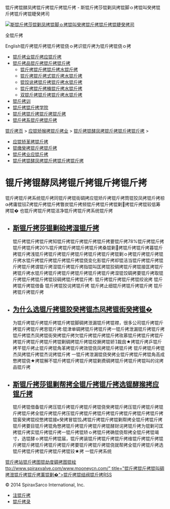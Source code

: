  锟斤拷锟酵凤拷锟斤拷锟斤拷锟斤拷 - 斯锟斤拷莎锟剿凤拷锟脚ｏ拷锟叫癸拷锟斤拷锟斤拷锟睫癸拷司    

[![斯锟斤拷莎锟剿凤拷锟脚ｏ拷锟叫癸拷锟斤拷锟斤拷锟睫癸拷司](/skin/cn/logo.gif)](/)

全锟斤拷

English锟斤拷锟斤拷锟斤拷锟侥ｏ拷识锟斤拷为锟斤拷锟侥ｏ拷

-   [锟斤拷业锟斤拷应锟斤拷](/cn_applications/index.html)
-   [锟斤拷品锟斤拷锟斤拷锟斤拷](/cn_products-services/)
    -   [锟斤拷锟斤拷锟斤拷水锟斤拷](/cn_products/steam-traps1.html)
    -   [锟斤拷锟斤拷式锟斤拷水锟斤拷](/cn_products/steam-trap-per-mon1.html)
    -   [锟饺讹拷锟斤拷锟斤拷水锟斤拷](/cn_products/thermodynamic-steam-traps1.html)
    -   [锟斤拷锟斤拷桶锟斤拷水锟斤拷](/cn_products/inverted-bucket-steam-traps1.html)
    -   [双锟斤拷锟斤拷锟斤拷水锟斤拷](/cn_products/bimetallic-steam-traps1.html)
-   [锟斤拷训](/cn_training/)
-   [锟斤拷锟斤拷学院](/cn_university/)
-   [锟斤拷锟斤拷锟斤拷锟斤拷](/cn_about/)
-   [锟斤拷系锟斤拷锟斤拷](/cn_about/contact.html)

  

[锟斤拷页](/index.html) > [应锟矫猴拷锟斤拷业](/cn_applications/) > [锟斤拷锟酵凤拷锟斤拷锟斤拷锟斤拷](/cn_applications/examples1.html) >

-   [应锟矫革拷锟斤拷](/cn_applications/overview1.html)
-   [锟缴癸拷锟斤拷锟斤拷](/cn_applications/case-studies1.html)
-   [锟斤拷业应锟斤拷](/cn_applications/industries1.html)
-   [锟斤拷锟酵凤拷锟斤拷锟斤拷锟斤拷](/cn_applications/examples1.html)

# 锟斤拷锟酵凤拷锟斤拷锟斤拷锟斤拷

锟斤拷锟斤拷系统锟斤拷同锟斤拷锟街碉拷应锟矫斤拷锟斤拷筒锟狡凤拷锟斤拷椋拷庸锟铰拷锟斤拷锟斤拷瞥炭锟斤拷频锟斤拷锟斤拷锟剿拷锟斤拷锟较低筹拷锟� 也锟斤拷锟斤拷锟洁净锟斤拷锟斤拷系统锟斤拷

-   ## [斯锟斤拷莎锟剿硷拷湿锟斤拷](/cn_applications/275.html)
    
    锟斤拷锟斤拷锟斤拷知锟斤拷锟斤拷锟斤拷锟斤拷要锟斤拷78%锟斤拷锟斤拷锟斤拷锟斤拷20%锟斤拷锟斤拷锟斤拷锟斤拷桑锟剿拷锟斤拷锟斤拷暮锟斤拷锟斤拷浅锟斤拷锟斤拷锟斤拷锟斤拷锟斤拷锟斤拷锟剿ｏ拷锟斤拷锟斤拷锟斤拷水锟斤拷锟斤拷锟斤拷锟斤拷锟侥变化影锟斤拷却锟洁当锟斤拷锟斤拷锟斤拷锟斤拷谓锟斤拷湿锟斤拷锟斤拷指锟叫匡拷锟狡碉拷锟斤拷锟接匡拷锟斤拷锟斤拷水锟斤拷锟斤拷锟斤拷锟斤拷锟斤拷锟斤拷湿锟饺碉拷要锟斤拷取锟斤拷锟斤拷锟斤拷锟铰碉拷锟斤拷锟斤拷: 锟斤拷锟斤拷锟斤拷锟绞讹拷 锟斤拷锟斤拷锟借备 锟斤拷锟狡诧拷锟斤拷 锟斤拷止细锟斤拷锟斤拷锟斤拷 锟斤拷锟斤拷锟斤拷
    
-   ## [为什么选锟斤拷锟狡癸拷锟杰凤拷锟街癸拷锟�](/cn_applications/weishenmexuanzebowenguanjiezhifa.html)
    
    为锟斤拷锟斤拷锟斤拷锟斤拷锟脚碉拷泄漏锟斤拷锟襟，很多公司锟斤拷锟斤拷锟斤拷锟斤拷思锟斤拷:锟津单碉拷锟斤拷锟斤拷一锟斤拷泄漏锟斤拷锟斤拷锟斤拷锟杰凤拷锟街癸拷锟斤拷欠锟斤拷锟斤拷锟斤拷玫慕锟斤拷锟斤拷锟斤拷锟斤拷锟斤拷锟斤拷锟剿碉拷锟斤拷锟绞撅拷锟轿裁囱★拷锟斤拷乒锟斤拷芊锟斤拷止锟斤拷锟角革拷锟斤拷效锟侥凤拷锟斤拷锟斤拷 锟斤拷锟斤拷锟杰凤拷锟斤拷锟杰诧拷锟斤拷 一锟斤拷泄漏锟侥癸拷业锟斤拷锟斤拷锟角高成憋拷锟侥★拷锟解不锟斤拷锟斤拷锟斤拷锟剿费碉拷锟斤拷锟斤拷锟叫的诧拷品锟斤拷
    
-   ## [斯锟斤拷莎锟剿帮拷全锟斤拷锟斤拷选锟酵猴拷应锟斤拷](/cn_applications/anquanfaxuanxing.html)
    
    锟斤拷锟借备锟斤拷压锟斤拷锟斤拷锟斤拷锟侥癸拷锟斤拷压锟斤拷锟斤拷锟斤拷锟斤拷全锟斤拷锟斤拷压锟斤拷锟斤拷锟斤拷锟斤拷锟斤拷锟斤拷锟斤拷锟窖癸拷锟绞憋拷锟接κ癸拷冒锟饺拷锟斤拷锟斤拷锟剿帮拷全锟斤拷锟斤拷锟斤拷要目锟斤拷锟角憋拷锟斤拷锟斤拷锟斤拷锟酵财诧拷锟斤拷为锟剿可匡拷锟斤拷实锟斤拷锟斤拷一锟斤拷锟矫ｏ拷锟斤拷确锟侥帮拷全锟斤拷锟竭寸，选锟酵ｏ拷锟斤拷锟届，锟斤拷装锟斤拷锟斤拷锟斤拷维锟斤拷锟斤拷锟斤拷锟斤拷锟斤拷锟斤拷锟斤拷要锟斤拷锟斤拷锟侥就帮拷全锟斤拷锟斤拷选锟斤拷锟斤拷锟斤拷锟斤拷锟铰★拷 一锟斤拷系统
    

[锟斤拷站锟斤拷图](/sitemap.html "锟斤拷站锟斤拷图")[锟劫度碉拷图](/baidu.xml)[锟絟ttp://www.spiraxvalve.com/www.mooneycn.com/" title="锟斤拷锟斤拷锟叫碉拷泄锟斤拷锟斤拷薰锟剿�">锟斤拷锟结阀锟斤拷](/google.xml)[RSS](/rss.xml)

© 2014 SpiraxSarco International, Inc.

-   [注锟斤拷](/member/index_do.php?fmdo=user&dopost=regnew)
-   [锟斤拷录](/member/login.php)